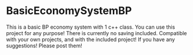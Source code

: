 # BasicEconomySystemBP

This is a basic BP economy system with 1 c++ class. You can use this project for any purpose!
There is currently no saving included. Compatible with your own projects, and with the included project! If you have any suggestions! Please post them!
